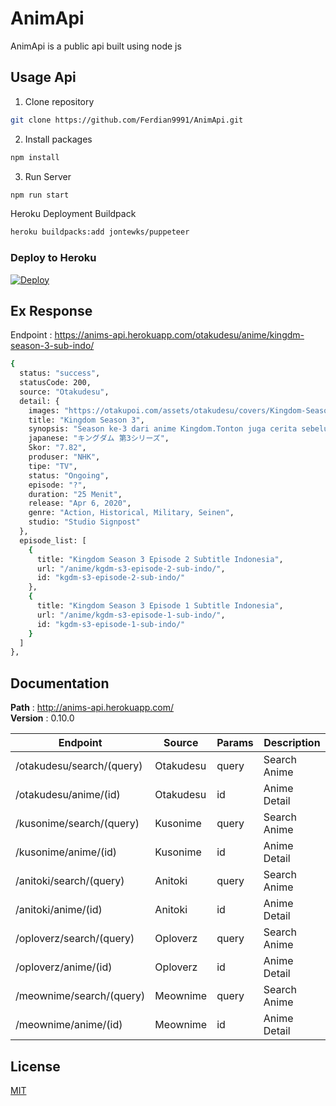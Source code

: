 # AnimApi 
AnimApi is a public api built using node js


## Usage Api
1. Clone repository
```bash
git clone https://github.com/Ferdian9991/AnimApi.git
```
2. Install packages
```bash
npm install
```
3. Run Server
```bash
npm run start
```
Heroku Deployment Buildpack
```bash
heroku buildpacks:add jontewks/puppeteer
```
### Deploy to Heroku

[![Deploy](https://www.herokucdn.com/deploy/button.svg)](https://heroku.com/deploy?template=https://github.com/Ferdian9991/AnimApi)

## Ex Response

Endpoint : https://anims-api.herokuapp.com/otakudesu/anime/kingdm-season-3-sub-indo/
```bash
{
  status: "success",
  statusCode: 200,
  source: "Otakudesu",
  detail: {
    images: "https://otakupoi.com/assets/otakudesu/covers/Kingdom-Season-3-Sub-Indo.jpg",
    title: "Kingdom Season 3",
    synopsis: "Season ke-3 dari anime Kingdom.Tonton juga cerita sebelumnya:1.) Kingdom S12.) Kingdom S23.) Kingdom S3Season ke-3 dari anime Kingdom.Tonton juga cerita sebelumnya:1.) Kingdom S12.) Kingdom S23.) Kingdom S3",
    japanese: "キングダム 第3シリーズ",
    Skor: "7.82",
    produser: "NHK",
    tipe: "TV",
    status: "Ongoing",
    episode: "?",
    duration: "25 Menit",
    release: "Apr 6, 2020",
    genre: "Action, Historical, Military, Seinen",
    studio: "Studio Signpost"
  },
  episode_list: [
    {
      title: "Kingdom Season 3 Episode 2 Subtitle Indonesia",
      url: "/anime/kgdm-s3-episode-2-sub-indo/",
      id: "kgdm-s3-episode-2-sub-indo/"
    },
    {
      title: "Kingdom Season 3 Episode 1 Subtitle Indonesia",
      url: "/anime/kgdm-s3-episode-1-sub-indo/",
      id: "kgdm-s3-episode-1-sub-indo/"
    }
  ]
},
```

## Documentation
__Path__ : http://anims-api.herokuapp.com/</br>
__Version__ : 0.10.0

| Endpoint | Source | Params | Description |
| -------- | ------ | ------ | -----------|
| /otakudesu/search/(query) | Otakudesu | query | Search Anime |
| /otakudesu/anime/(id) | Otakudesu | id | Anime Detail |
| /kusonime/search/(query) | Kusonime | query | Search Anime |
| /kusonime/anime/(id) | Kusonime | id | Anime Detail |
| /anitoki/search/(query) | Anitoki | query | Search Anime |
| /anitoki/anime/(id) | Anitoki | id | Anime Detail |
| /oploverz/search/(query) | Oploverz | query | Search Anime |
| /oploverz/anime/(id) | Oploverz | id | Anime Detail |
| /meownime/search/(query) | Meownime | query | Search Anime |
| /meownime/anime/(id) | Meownime | id | Anime Detail |

## License
[MIT](https://github.com/Ferdian9991/AnimApi/blob/main/LICENSE.md)